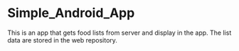# Simple_Android_App
This is an app that gets food lists from server and display in the app.
The list data are stored in the web repository.
